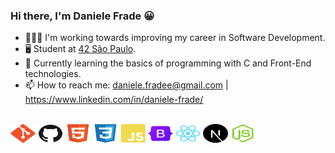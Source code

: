 ### Hi there, I'm Daniele Frade 😀

- 👩🏼‍💻 I'm working towards improving my career in Software Development.
- 🖥️ Student at [42 São Paulo](https://www.42sp.org.br/).
- 🌱 Currently learning the basics of programming with C and Front-End technologies.
- 📫 How to reach me: daniele.fradee@gmail.com | https://www.linkedin.com/in/daniele-frade/ 


<div style="display: inline_block"><br>
  <img align="center" alt="Dani-Git" height="30" width="40" src="https://github.com/devicons/devicon/blob/master/icons/git/git-original.svg">
  <img align="center" alt="Dani-Github" height="30" width="40" src="https://github.com/devicons/devicon/blob/master/icons/github/github-original.svg">
  <img align="center" alt="Dani-HTML" height="30" width="40" src="https://raw.githubusercontent.com/devicons/devicon/master/icons/html5/html5-original.svg">
  <img align="center" alt="Dani-CSS" height="30" width="40" src="https://raw.githubusercontent.com/devicons/devicon/master/icons/css3/css3-original.svg">
  <img align="center" alt="Dani-Js" height="30" width="40" src="https://raw.githubusercontent.com/devicons/devicon/master/icons/javascript/javascript-plain.svg">
  <img align="center" alt="Dani-Bootstrap" height="30" width="40" src="https://github.com/devicons/devicon/blob/master/icons/bootstrap/bootstrap-original.svg">
  <img align="center" alt="Dani-React" height="30" width="40" src="https://raw.githubusercontent.com/devicons/devicon/master/icons/react/react-original.svg">
  <img align="center" alt="Dani-Next" height="30" width="40" src="https://github.com/devicons/devicon/blob/master/icons/nextjs/nextjs-original.svg">
  <img align="center" alt="Dani-Node" height="30" width="40" src="https://github.com/devicons/devicon/blob/master/icons/nodejs/nodejs-original.svg">
</div>


<!--![Snake animation](https://github.com/daniele-frade/daniele-frade/blob/output/github-contribution-grid-snake.svg)-->


